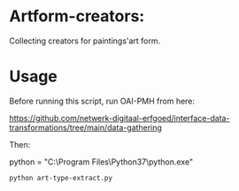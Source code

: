 # Artform-creators:

Collecting creators for paintings'art form.


# Usage

Before running this script, run OAI-PMH from here:

https://github.com/netwerk-digitaal-erfgoed/interface-data-transformations/tree/main/data-gathering

Then:

python = "C:\Program Files\Python37\python.exe" 

`python art-type-extract.py`
